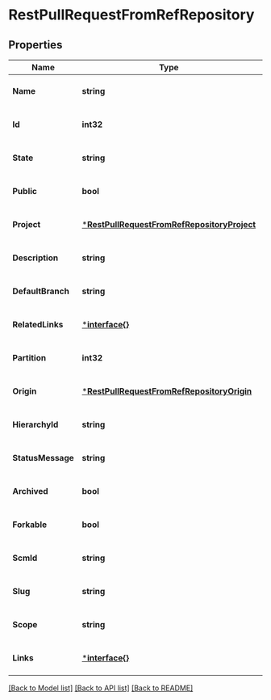# RestPullRequestFromRefRepository

## Properties
Name | Type | Description | Notes
------------ | ------------- | ------------- | -------------
**Name** | **string** |  | [optional] [default to null]
**Id** | **int32** |  | [optional] [default to null]
**State** | **string** |  | [optional] [default to null]
**Public** | **bool** |  | [optional] [default to null]
**Project** | [***RestPullRequestFromRefRepositoryProject**](RestPullRequest_fromRef_repository_project.md) |  | [optional] [default to null]
**Description** | **string** |  | [optional] [default to null]
**DefaultBranch** | **string** |  | [optional] [default to null]
**RelatedLinks** | [***interface{}**](interface{}.md) |  | [optional] [default to null]
**Partition** | **int32** |  | [optional] [default to null]
**Origin** | [***RestPullRequestFromRefRepositoryOrigin**](RestPullRequest_fromRef_repository_origin.md) |  | [optional] [default to null]
**HierarchyId** | **string** |  | [optional] [default to null]
**StatusMessage** | **string** |  | [optional] [default to null]
**Archived** | **bool** |  | [optional] [default to null]
**Forkable** | **bool** |  | [optional] [default to null]
**ScmId** | **string** |  | [optional] [default to null]
**Slug** | **string** |  | [optional] [default to null]
**Scope** | **string** |  | [optional] [default to null]
**Links** | [***interface{}**](interface{}.md) |  | [optional] [default to null]

[[Back to Model list]](../README.md#documentation-for-models) [[Back to API list]](../README.md#documentation-for-api-endpoints) [[Back to README]](../README.md)


